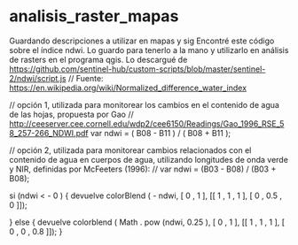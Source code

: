 # analisis_raster_mapas
Guardando descripciones a utilizar en mapas y sig
Encontré este código sobre  el índice ndwi.  Lo guardo para tenerlo a la mano y utilizarlo en análisis de  rasters en el programa qgis.
Lo descargué de https://github.com/sentinel-hub/custom-scripts/blob/master/sentinel-2/ndwi/script.js
// Fuente: https://en.wikipedia.org/wiki/Normalized_difference_water_index

// opción 1, utilizada para monitorear los cambios en el contenido de agua de las hojas, propuesta por Gao
// http://ceeserver.cee.cornell.edu/wdp2/cee6150/Readings/Gao_1996_RSE_58_257-266_NDWI.pdf
var ndwi = ( B08 - B11 ) / ( B08 + B11 );

// opción 2, utilizada para monitorear cambios relacionados con el contenido de agua en cuerpos de agua, utilizando longitudes de onda verde y NIR, definidas por McFeeters (1996):
// var ndwi = (B03 - B08) / (B03 + B08);

si (ndwi <  - 0 ) {
  devuelve  colorBlend ( - ndwi, [ 0 , 1 ], [[ 1 , 1 , 1 ], [ 0 , 0.5 , 0 ]]);
  
} else {
  devuelve  colorblend ( Math . pow (ndwi, 0.25 ), [ 0 , 1 ], [[ 1 , 1 , 1 ], [ 0 , 0 , 0.8 ]]);
}
